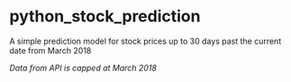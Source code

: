 # python_stock_prediction
A simple prediction model for stock prices up to 30 days past the current date from March 2018

*Data from API is capped at March 2018*

